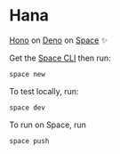 # Hana

[Hono](https://github.com/honojs/hono) on [Deno](https://github.com/denoland/deno) on [Space](https://deta.space) ✨


Get the [Space CLI](https://deta.space/docs/en/basics/cli) then run:

```bash
space new
```

To test locally, run:

```bash
space dev
```

To run on Space, run
    
```bash
space push
```
